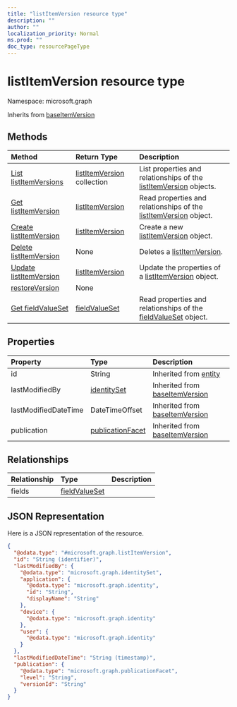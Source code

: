 ```yaml
---
title: "listItemVersion resource type"
description: ""
author: ""
localization_priority: Normal
ms.prod: ""
doc_type: resourcePageType
---
```


# listItemVersion resource type


Namespace: microsoft.graph




Inherits from [baseItemVersion](../resources/baseitemversion.md)

## Methods
|Method|Return Type|Description|
|:---|:---|:---|
|[List listItemVersions](../api/listitemversion-list.md)|[listItemVersion](../resources/listitemversion.md) collection|List properties and relationships of the [listItemVersion](../resources/listitemversion.md) objects.|
|[Get listItemVersion](../api/listitemversion-get.md)|[listItemVersion](../resources/listitemversion.md)|Read properties and relationships of the [listItemVersion](../resources/listitemversion.md) object.|
|[Create listItemVersion](../api/listitemversion-create.md)|[listItemVersion](../resources/listitemversion.md)|Create a new [listItemVersion](../resources/listitemversion.md) object.|
|[Delete listItemVersion](../api/listitemversion-delete.md)|None|Deletes a [listItemVersion](../resources/listitemversion.md).|
|[Update listItemVersion](../api/listitemversion-update.md)|[listItemVersion](../resources/listitemversion.md)|Update the properties of a [listItemVersion](../resources/listitemversion.md) object.|
|[restoreVersion](../api/listitemversion-restoreversion.md)|None||
|[Get fieldValueSet](../api/fieldvalueset-get.md)|[fieldValueSet](../resources/fieldvalueset.md)|Read properties and relationships of the [fieldValueSet](../resources/fieldvalueset.md) object.|

## Properties
|Property|Type|Description|
|:---|:---|:---|
|id|String| Inherited from [entity](../resources/entity.md)|
|lastModifiedBy|[identitySet](../resources/identityset.md)| Inherited from [baseItemVersion](../resources/baseitemversion.md)|
|lastModifiedDateTime|DateTimeOffset| Inherited from [baseItemVersion](../resources/baseitemversion.md)|
|publication|[publicationFacet](../resources/publicationfacet.md)| Inherited from [baseItemVersion](../resources/baseitemversion.md)|

## Relationships
|Relationship|Type|Description|
|:---|:---|:---|
|fields|[fieldValueSet](../resources/fieldvalueset.md)||

## JSON Representation
Here is a JSON representation of the resource.
<!-- {
  "blockType": "resource",
  "keyProperty": "id",
  "@odata.type": "microsoft.graph.listItemVersion",
  "baseType": "microsoft.graph.baseItemVersion",
  "openType": false
}
-->
``` json
{
  "@odata.type": "#microsoft.graph.listItemVersion",
  "id": "String (identifier)",
  "lastModifiedBy": {
    "@odata.type": "microsoft.graph.identitySet",
    "application": {
      "@odata.type": "microsoft.graph.identity",
      "id": "String",
      "displayName": "String"
    },
    "device": {
      "@odata.type": "microsoft.graph.identity"
    },
    "user": {
      "@odata.type": "microsoft.graph.identity"
    }
  },
  "lastModifiedDateTime": "String (timestamp)",
  "publication": {
    "@odata.type": "microsoft.graph.publicationFacet",
    "level": "String",
    "versionId": "String"
  }
}
```

